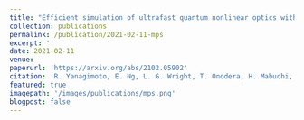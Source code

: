 ```yaml
---
title: "Efficient simulation of ultrafast quantum nonlinear optics with matrix product states"
collection: publications
permalink: /publication/2021-02-11-mps
excerpt: ''
date: 2021-02-11
venue: 
paperurl: 'https://arxiv.org/abs/2102.05902'
citation: 'R. Yanagimoto, E. Ng, L. G. Wright, T. Onodera, H. Mabuchi, arXiv:2102.05902.'
featured: true
imagepath: '/images/publications/mps.png'
blogpost: false
---
```

